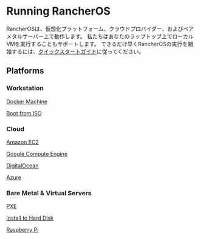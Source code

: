 # Running RancherOS

RancherOSは、仮想化プラットフォーム、クラウドプロバイダー、およびベアメタルサーバー上で動作します。
私たちはあなたのラップトップ上でローカルVMを実行することもサポートします。
できるだけ早くRancherOSの実行を開始するには、[クイックスタートガイド](https://rancher.com/docs/os/v1.x/en/quick-start-guide/)に従ってください。

## Platforms

### Workstation

[Docker Machine](https://rancher.com/docs/os/v1.x/en/installation/running-rancheros/workstation/docker-machine/)

[Boot from ISO](https://rancher.com/docs/os/v1.x/en/installation/running-rancheros/workstation/boot-from-iso/)

### Cloud

[Amazon EC2](https://rancher.com/docs/os/v1.x/en/installation/running-rancheros/cloud/aws/)

[Google Compute Engine](https://rancher.com/docs/os/v1.x/en/installation/running-rancheros/cloud/gce/)

[DigitalOcean](https://rancher.com/docs/os/v1.x/en/installation/running-rancheros/cloud/do/)

[Azure](https://rancher.com/docs/os/v1.x/en/installation/running-rancheros/cloud/azure/)

### Bare Metal & Virtual Servers

[PXE](https://rancher.com/docs/os/v1.x/en/installation/running-rancheros/server/pxe/)

[Install to Hard Disk](https://rancher.com/docs/os/v1.x/en/installation/running-rancheros/server/install-to-disk/)

[Raspberry Pi](https://rancher.com/docs/os/v1.x/en/installation/running-rancheros/server/raspberry-pi/)


